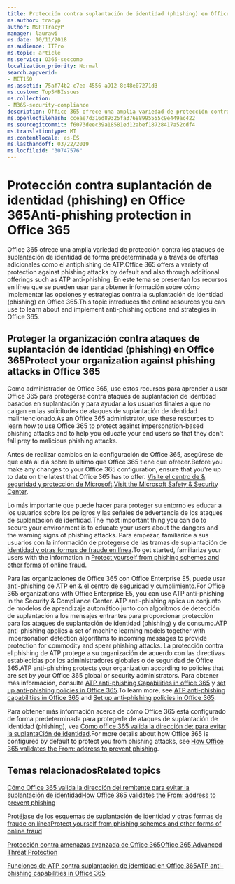 ```yaml
---
title: Protección contra suplantación de identidad (phishing) en Office 365
ms.author: tracyp
author: MSFTTracyP
manager: laurawi
ms.date: 10/11/2018
ms.audience: ITPro
ms.topic: article
ms.service: O365-seccomp
localization_priority: Normal
search.appverid:
- MET150
ms.assetid: 75af74b2-c7ea-4556-a912-8c48e07271d3
ms.custom: TopSMBIssues
ms.collection:
- M365-security-compliance
description: Office 365 ofrece una amplia variedad de protección contra los ataques de suplantación de identidad de forma predeterminada y a través de ofertas adicionales como el antiphishing de ATP. En este tema se presentan los recursos en línea que se pueden usar para obtener información sobre cómo implementar las opciones y estrategias contra la suplantación de identidad (phishing) en Office 365.
ms.openlocfilehash: cceae7d316d89325fa37688995555c9e449ac422
ms.sourcegitcommit: f6073deec39a18581ed12abef18728417a52cdf4
ms.translationtype: MT
ms.contentlocale: es-ES
ms.lasthandoff: 03/22/2019
ms.locfileid: "30747576"
---
```

# <a name="anti-phishing-protection-in-office-365"></a><span data-ttu-id="5e605-104">Protección contra suplantación de identidad (phishing) en Office 365</span><span class="sxs-lookup"><span data-stu-id="5e605-104">Anti-phishing protection in Office 365</span></span>

<span data-ttu-id="5e605-105">Office 365 ofrece una amplia variedad de protección contra los ataques de suplantación de identidad de forma predeterminada y a través de ofertas adicionales como el antiphishing de ATP.</span><span class="sxs-lookup"><span data-stu-id="5e605-105">Office 365 offers a variety of protection against phishing attacks by default and also through additional offerings such as ATP anti-phishing.</span></span> <span data-ttu-id="5e605-106">En este tema se presentan los recursos en línea que se pueden usar para obtener información sobre cómo implementar las opciones y estrategias contra la suplantación de identidad (phishing) en Office 365.</span><span class="sxs-lookup"><span data-stu-id="5e605-106">This topic introduces the online resources you can use to learn about and implement anti-phishing options and strategies in Office 365.</span></span>
  
## <a name="protect-your-organization-against-phishing-attacks-in-office-365"></a><span data-ttu-id="5e605-107">Proteger la organización contra ataques de suplantación de identidad (phishing) en Office 365</span><span class="sxs-lookup"><span data-stu-id="5e605-107">Protect your organization against phishing attacks in Office 365</span></span>

<span data-ttu-id="5e605-108">Como administrador de Office 365, use estos recursos para aprender a usar Office 365 para protegerse contra ataques de suplantación de identidad basados en suplantación y para ayudar a los usuarios finales a que no caigan en las solicitudes de ataques de suplantación de identidad malintencionado.</span><span class="sxs-lookup"><span data-stu-id="5e605-108">As an Office 365 administrator, use these resources to learn how to use Office 365 to protect against impersonation-based phishing attacks and to help you educate your end users so that they don't fall prey to malicious phishing attacks.</span></span>
  
<span data-ttu-id="5e605-109">Antes de realizar cambios en la configuración de Office 365, asegúrese de que está al día sobre lo último que Office 365 tiene que ofrecer.</span><span class="sxs-lookup"><span data-stu-id="5e605-109">Before you make any changes to your Office 365 configuration, ensure that you're up to date on the latest that Office 365 has to offer.</span></span> <span data-ttu-id="5e605-110">[Visite el centro de &amp; seguridad y protección de Microsoft](https://www.microsoft.com/security/default.aspx).</span><span class="sxs-lookup"><span data-stu-id="5e605-110">[Visit the Microsoft Safety &amp; Security Center](https://www.microsoft.com/security/default.aspx).</span></span>
  
<span data-ttu-id="5e605-111">Lo más importante que puede hacer para proteger su entorno es educar a los usuarios sobre los peligros y las señales de advertencia de los ataques de suplantación de identidad.</span><span class="sxs-lookup"><span data-stu-id="5e605-111">The most important thing you can do to secure your environment is to educate your users about the dangers and the warning signs of phishing attacks.</span></span> <span data-ttu-id="5e605-112">Para empezar, familiaríce a sus usuarios con la información de protegerse de las tramas de suplantación de [identidad y otras formas de fraude en línea](https://support.office.com/article/f84750b4-2f2c-46c3-89f6-e65f7f8c3546).</span><span class="sxs-lookup"><span data-stu-id="5e605-112">To get started, familiarize your users with the information in [Protect yourself from phishing schemes and other forms of online fraud](https://support.office.com/article/f84750b4-2f2c-46c3-89f6-e65f7f8c3546).</span></span>
  
<span data-ttu-id="5e605-113">Para las organizaciones de Office 365 con Office Enterprise E5, puede usar anti-phishing de ATP en &amp; el centro de seguridad y cumplimiento.</span><span class="sxs-lookup"><span data-stu-id="5e605-113">For Office 365 organizations with Office Enterprise E5, you can use ATP anti-phishing in the Security &amp; Compliance Center.</span></span> <span data-ttu-id="5e605-114">ATP anti-phishing aplica un conjunto de modelos de aprendizaje automático junto con algoritmos de detección de suplantación a los mensajes entrantes para proporcionar protección para los ataques de suplantación de identidad (phishing) y de consumo.</span><span class="sxs-lookup"><span data-stu-id="5e605-114">ATP anti-phishing applies a set of machine learning models together with impersonation detection algorithms to incoming messages to provide protection for commodity and spear phishing attacks.</span></span> <span data-ttu-id="5e605-115">La protección contra el phishing de ATP protege a su organización de acuerdo con las directivas establecidas por los administradores globales o de seguridad de Office 365.</span><span class="sxs-lookup"><span data-stu-id="5e605-115">ATP anti-phishing protects your organization according to policies that are set by your Office 365 global or security administrators.</span></span> <span data-ttu-id="5e605-116">Para obtener más información, consulte [ATP anti-phishing Capabilities in office 365](atp-anti-phishing.md) y [set up anti-phishing policies in Office 365](set-up-anti-phishing-policies.md).</span><span class="sxs-lookup"><span data-stu-id="5e605-116">To learn more, see [ATP anti-phishing capabilities in Office 365](atp-anti-phishing.md) and [Set up anti-phishing policies in Office 365](set-up-anti-phishing-policies.md).</span></span>
  
<span data-ttu-id="5e605-117">Para obtener más información acerca de cómo Office 365 está configurado de forma predeterminada para protegerle de ataques de suplantación de identidad (phishing), vea [Cómo office 365 valida la dirección de: para evitar la suplantaCión de identidad](how-office-365-validates-the-from-address.md).</span><span class="sxs-lookup"><span data-stu-id="5e605-117">For more details about how Office 365 is configured by default to protect you from phishing attacks, see [How Office 365 validates the From: address to prevent phishing](how-office-365-validates-the-from-address.md).</span></span>
  
## <a name="related-topics"></a><span data-ttu-id="5e605-118">Temas relacionados</span><span class="sxs-lookup"><span data-stu-id="5e605-118">Related topics</span></span>

[<span data-ttu-id="5e605-119">Cómo Office 365 valida la dirección del remitente para evitar la suplantación de identidad</span><span class="sxs-lookup"><span data-stu-id="5e605-119">How Office 365 validates the From: address to prevent phishing</span></span>](how-office-365-validates-the-from-address.md)
  
[<span data-ttu-id="5e605-120">Protéjase de los esquemas de suplantación de identidad y otras formas de fraude en línea</span><span class="sxs-lookup"><span data-stu-id="5e605-120">Protect yourself from phishing schemes and other forms of online fraud</span></span>](https://support.office.com/article/f84750b4-2f2c-46c3-89f6-e65f7f8c3546)
  
[<span data-ttu-id="5e605-121">Protección contra amenazas avanzada de Office 365</span><span class="sxs-lookup"><span data-stu-id="5e605-121">Office 365 Advanced Threat Protection</span></span>](office-365-atp.md)
  
[<span data-ttu-id="5e605-122">Funciones de ATP contra suplantación de identidad en Office 365</span><span class="sxs-lookup"><span data-stu-id="5e605-122">ATP anti-phishing capabilities in Office 365</span></span>](atp-anti-phishing.md)
  


